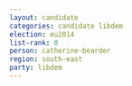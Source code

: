 ```yaml
---
layout: candidate
categories: candidate libdem
election: eu2014
list-rank: 0
person: catherine-bearder
region: south-east
party: libdem
---
```

